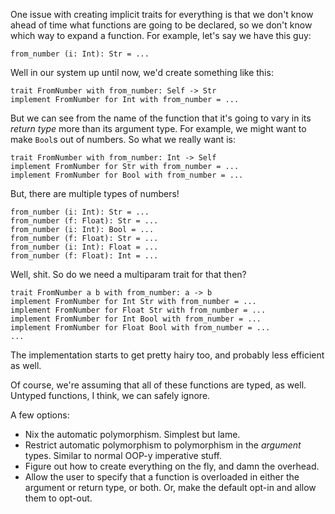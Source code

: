 One issue with creating implicit traits for everything is that we don't know ahead of time what functions are going to be declared, so we don't know which way to expand a function. For example, let's say we have this guy:

```
from_number (i: Int): Str = ...
```

Well in our system up until now, we'd create something like this:

```
trait FromNumber with from_number: Self -> Str
implement FromNumber for Int with from_number = ...
```

But we can see from the name of the function that it's going to vary in its *return type* more than its argument type. For example, we might want to make `Bool`s out of numbers. So what we really want is:

```
trait FromNumber with from_number: Int -> Self
implement FromNumber for Str with from_number = ...
implement FromNumber for Bool with from_number = ...
```

But, there are multiple types of numbers!

```
from_number (i: Int): Str = ...
from_number (f: Float): Str = ...
from_number (i: Int): Bool = ...
from_number (f: Float): Str = ...
from_number (i: Int): Float = ...
from_number (f: Float): Int = ...
```

Well, shit. So do we need a multiparam trait for that then?

```
trait FromNumber a b with from_number: a -> b
implement FromNumber for Int Str with from_number = ...
implement FromNumber for Float Str with from_number = ...
implement FromNumber for Int Bool with from_number = ...
implement FromNumber for Float Bool with from_number = ...
...
```

The implementation starts to get pretty hairy too, and probably less efficient as well.

Of course, we're assuming that all of these functions are typed, as well. Untyped functions, I think, we can safely ignore.

A few options:

* Nix the automatic polymorphism. Simplest but lame.
* Restrict automatic polymorphism to polymorphism in the *argument* types. Similar to normal OOP-y imperative stuff.
* Figure out how to create everything on the fly, and damn the overhead.
* Allow the user to specify that a function is overloaded in either the argument or return type, or both. Or, make the default opt-in and allow them to opt-out.
